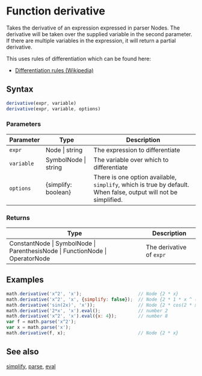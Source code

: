 <!-- Note: This file is automatically generated from source code comments. Changes made in this file will be overridden. -->

# Function derivative

Takes the derivative of an expression expressed in parser Nodes.
The derivative will be taken over the supplied variable in the
second parameter. If there are multiple variables in the expression,
it will return a partial derivative.

This uses rules of differentiation which can be found here:

- [Differentiation rules (Wikipedia)](http://en.wikipedia.org/wiki/Differentiation_rules)


## Syntax

```js
derivative(expr, variable)
derivative(expr, variable, options)
```

### Parameters

Parameter | Type | Description
--------- | ---- | -----------
`expr` | Node &#124; string | The expression to differentiate
`variable` | SymbolNode &#124; string | The variable over which to differentiate
`options` | {simplify: boolean} |  There is one option available, `simplify`, which is true by default. When false, output will not be simplified.

### Returns

Type | Description
---- | -----------
ConstantNode &#124; SymbolNode &#124; ParenthesisNode &#124; FunctionNode &#124; OperatorNode | The derivative of `expr`


## Examples

```js
math.derivative('x^2', 'x');                     // Node {2 * x}
math.derivative('x^2', 'x', {simplify: false});  // Node {2 * 1 * x ^ (2 - 1)
math.derivative('sin(2x)', 'x'));                // Node {2 * cos(2 * x)}
math.derivative('2*x', 'x').eval();              // number 2
math.derivative('x^2', 'x').eval({x: 4});        // number 8
var f = math.parse('x^2');
var x = math.parse('x');
math.derivative(f, x);                           // Node {2 * x}
```


## See also

[simplify](simplify.md),
[parse](parse.md),
[eval](eval.md)
